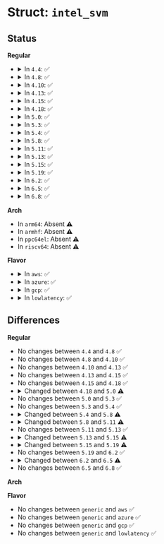 # Struct: <code>intel_svm</code>

## Status
<b>Regular</b>
<ul>
<li>
<details>
<summary>In <code>4.4</code>: ✅</summary>

```c
struct intel_svm {
    struct mmu_notifier notifier;
    struct mm_struct *mm;
    struct intel_iommu *iommu;
    int flags;
    int pasid;
    struct list_head devs;
};
```
</details>
</li>
<li>
<details>
<summary>In <code>4.8</code>: ✅</summary>

```c
struct intel_svm {
    struct mmu_notifier notifier;
    struct mm_struct *mm;
    struct intel_iommu *iommu;
    int flags;
    int pasid;
    struct list_head devs;
};
```
</details>
</li>
<li>
<details>
<summary>In <code>4.10</code>: ✅</summary>

```c
struct intel_svm {
    struct mmu_notifier notifier;
    struct mm_struct *mm;
    struct intel_iommu *iommu;
    int flags;
    int pasid;
    struct list_head devs;
};
```
</details>
</li>
<li>
<details>
<summary>In <code>4.13</code>: ✅</summary>

```c
struct intel_svm {
    struct mmu_notifier notifier;
    struct mm_struct *mm;
    struct intel_iommu *iommu;
    int flags;
    int pasid;
    struct list_head devs;
};
```
</details>
</li>
<li>
<details>
<summary>In <code>4.15</code>: ✅</summary>

```c
struct intel_svm {
    struct mmu_notifier notifier;
    struct mm_struct *mm;
    struct intel_iommu *iommu;
    int flags;
    int pasid;
    struct list_head devs;
};
```
</details>
</li>
<li>
<details>
<summary>In <code>4.18</code>: ✅</summary>

```c
struct intel_svm {
    struct mmu_notifier notifier;
    struct mm_struct *mm;
    struct intel_iommu *iommu;
    int flags;
    int pasid;
    struct list_head devs;
};
```
</details>
</li>
<li>
<details>
<summary>In <code>5.0</code>: ✅</summary>

```c
struct intel_svm {
    struct mmu_notifier notifier;
    struct mm_struct *mm;
    struct intel_iommu *iommu;
    int flags;
    int pasid;
    struct list_head devs;
    struct list_head list;
};
```
</details>
</li>
<li>
<details>
<summary>In <code>5.3</code>: ✅</summary>

```c
struct intel_svm {
    struct mmu_notifier notifier;
    struct mm_struct *mm;
    struct intel_iommu *iommu;
    int flags;
    int pasid;
    struct list_head devs;
    struct list_head list;
};
```
</details>
</li>
<li>
<details>
<summary>In <code>5.4</code>: ✅</summary>

```c
struct intel_svm {
    struct mmu_notifier notifier;
    struct mm_struct *mm;
    struct intel_iommu *iommu;
    int flags;
    int pasid;
    struct list_head devs;
    struct list_head list;
};
```
</details>
</li>
<li>
<details>
<summary>In <code>5.8</code>: ✅</summary>

```c
struct intel_svm {
    struct mmu_notifier notifier;
    struct mm_struct *mm;
    struct intel_iommu *iommu;
    int flags;
    int pasid;
    int gpasid;
    struct list_head devs;
    struct list_head list;
};
```
</details>
</li>
<li>
<details>
<summary>In <code>5.11</code>: ✅</summary>

```c
struct intel_svm {
    struct mmu_notifier notifier;
    struct mm_struct *mm;
    unsigned int flags;
    u32 pasid;
    int gpasid;
    struct list_head devs;
    struct list_head list;
};
```
</details>
</li>
<li>
<details>
<summary>In <code>5.13</code>: ✅</summary>

```c
struct intel_svm {
    struct mmu_notifier notifier;
    struct mm_struct *mm;
    unsigned int flags;
    u32 pasid;
    int gpasid;
    struct list_head devs;
    struct list_head list;
};
```
</details>
</li>
<li>
<details>
<summary>In <code>5.15</code>: ✅</summary>

```c
struct intel_svm {
    struct mmu_notifier notifier;
    struct mm_struct *mm;
    unsigned int flags;
    u32 pasid;
    int gpasid;
    struct list_head devs;
};
```
</details>
</li>
<li>
<details>
<summary>In <code>5.19</code>: ✅</summary>

```c
struct intel_svm {
    struct mmu_notifier notifier;
    struct mm_struct *mm;
    unsigned int flags;
    u32 pasid;
    struct list_head devs;
};
```
</details>
</li>
<li>
<details>
<summary>In <code>6.2</code>: ✅</summary>

```c
struct intel_svm {
    struct mmu_notifier notifier;
    struct mm_struct *mm;
    unsigned int flags;
    u32 pasid;
    struct list_head devs;
};
```
</details>
</li>
<li>
<details>
<summary>In <code>6.5</code>: ✅</summary>

```c
struct intel_svm {
    struct mmu_notifier notifier;
    struct mm_struct *mm;
    u32 pasid;
    struct list_head devs;
};
```
</details>
</li>
<li>
<details>
<summary>In <code>6.8</code>: ✅</summary>

```c
struct intel_svm {
    struct mmu_notifier notifier;
    struct mm_struct *mm;
    u32 pasid;
    struct list_head devs;
};
```
</details>
</li>
</ul>
<b>Arch</b>
<ul>
<li>
In <code>arm64</code>: Absent ⚠️
</li>
<li>
In <code>armhf</code>: Absent ⚠️
</li>
<li>
In <code>ppc64el</code>: Absent ⚠️
</li>
<li>
In <code>riscv64</code>: Absent ⚠️
</li>
</ul>
<b>Flavor</b>
<ul>
<li>
<details>
<summary>In <code>aws</code>: ✅</summary>

```c
struct intel_svm {
    struct mmu_notifier notifier;
    struct mm_struct *mm;
    struct intel_iommu *iommu;
    int flags;
    int pasid;
    struct list_head devs;
    struct list_head list;
};
```
</details>
</li>
<li>
<details>
<summary>In <code>azure</code>: ✅</summary>

```c
struct intel_svm {
    struct mmu_notifier notifier;
    struct mm_struct *mm;
    struct intel_iommu *iommu;
    int flags;
    int pasid;
    struct list_head devs;
    struct list_head list;
};
```
</details>
</li>
<li>
<details>
<summary>In <code>gcp</code>: ✅</summary>

```c
struct intel_svm {
    struct mmu_notifier notifier;
    struct mm_struct *mm;
    struct intel_iommu *iommu;
    int flags;
    int pasid;
    struct list_head devs;
    struct list_head list;
};
```
</details>
</li>
<li>
<details>
<summary>In <code>lowlatency</code>: ✅</summary>

```c
struct intel_svm {
    struct mmu_notifier notifier;
    struct mm_struct *mm;
    struct intel_iommu *iommu;
    int flags;
    int pasid;
    struct list_head devs;
    struct list_head list;
};
```
</details>
</li>
</ul>

## Differences
<b>Regular</b>
<ul>
<li>
No changes between <code>4.4</code> and <code>4.8</code> ✅
</li>
<li>
No changes between <code>4.8</code> and <code>4.10</code> ✅
</li>
<li>
No changes between <code>4.10</code> and <code>4.13</code> ✅
</li>
<li>
No changes between <code>4.13</code> and <code>4.15</code> ✅
</li>
<li>
No changes between <code>4.15</code> and <code>4.18</code> ✅
</li>
<li>
<details>
<summary>Changed between <code>4.18</code> and <code>5.0</code> ⚠️</summary>
<ul>
<li>
<b>Field added. </b>
<code>struct list_head list</code>
</li>
</ul>
</details>
</li>
<li>
No changes between <code>5.0</code> and <code>5.3</code> ✅
</li>
<li>
No changes between <code>5.3</code> and <code>5.4</code> ✅
</li>
<li>
<details>
<summary>Changed between <code>5.4</code> and <code>5.8</code> ⚠️</summary>
<ul>
<li>
<b>Field added. </b>
<code>int gpasid</code>
</li>
</ul>
</details>
</li>
<li>
<details>
<summary>Changed between <code>5.8</code> and <code>5.11</code> ⚠️</summary>
<ul>
<li>
<b>Field removed. </b>
<code>struct intel_iommu *iommu</code>
</li>
<li>
<b>Field type changed. </b>
<code>int flags</code> ➡️ <code>unsigned int flags</code>
</li>
<li>
<b>Field type changed. </b>
<code>int pasid</code> ➡️ <code>u32 pasid</code>
</li>
</ul>
</details>
</li>
<li>
No changes between <code>5.11</code> and <code>5.13</code> ✅
</li>
<li>
<details>
<summary>Changed between <code>5.13</code> and <code>5.15</code> ⚠️</summary>
<ul>
<li>
<b>Field removed. </b>
<code>struct list_head list</code>
</li>
</ul>
</details>
</li>
<li>
<details>
<summary>Changed between <code>5.15</code> and <code>5.19</code> ⚠️</summary>
<ul>
<li>
<b>Field removed. </b>
<code>int gpasid</code>
</li>
</ul>
</details>
</li>
<li>
No changes between <code>5.19</code> and <code>6.2</code> ✅
</li>
<li>
<details>
<summary>Changed between <code>6.2</code> and <code>6.5</code> ⚠️</summary>
<ul>
<li>
<b>Field removed. </b>
<code>unsigned int flags</code>
</li>
</ul>
</details>
</li>
<li>
No changes between <code>6.5</code> and <code>6.8</code> ✅
</li>
</ul>
<b>Arch</b>
<ul>
</ul>
<b>Flavor</b>
<ul>
<li>
No changes between <code>generic</code> and <code>aws</code> ✅
</li>
<li>
No changes between <code>generic</code> and <code>azure</code> ✅
</li>
<li>
No changes between <code>generic</code> and <code>gcp</code> ✅
</li>
<li>
No changes between <code>generic</code> and <code>lowlatency</code> ✅
</li>
</ul>

